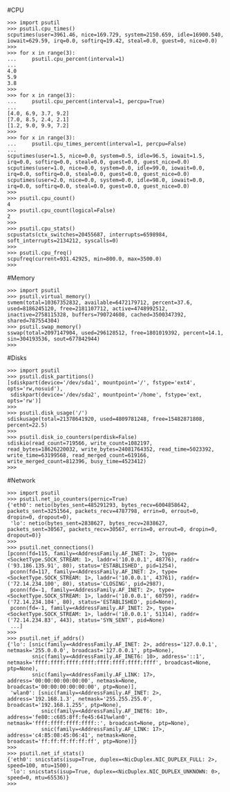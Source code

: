 #CPU

	>>> import psutil
	>>> psutil.cpu_times()
	scputimes(user=3961.46, nice=169.729, system=2150.659, idle=16900.540, iowait=629.59, irq=0.0, softirq=19.42, steal=0.0, guest=0, nice=0.0)
	>>>
	>>> for x in range(3):
	...     psutil.cpu_percent(interval=1)
	...
	4.0
	5.9
	3.8
	>>>
	>>> for x in range(3):
	...     psutil.cpu_percent(interval=1, percpu=True)
	...
	[4.0, 6.9, 3.7, 9.2]
	[7.0, 8.5, 2.4, 2.1]
	[1.2, 9.0, 9.9, 7.2]
	>>>
	>>> for x in range(3):
	...     psutil.cpu_times_percent(interval=1, percpu=False)
	...
	scputimes(user=1.5, nice=0.0, system=0.5, idle=96.5, iowait=1.5, irq=0.0, softirq=0.0, steal=0.0, guest=0.0, guest_nice=0.0)
	scputimes(user=1.0, nice=0.0, system=0.0, idle=99.0, iowait=0.0, irq=0.0, softirq=0.0, steal=0.0, guest=0.0, guest_nice=0.0)
	scputimes(user=2.0, nice=0.0, system=0.0, idle=98.0, iowait=0.0, irq=0.0, softirq=0.0, steal=0.0, guest=0.0, guest_nice=0.0)
	>>>
	>>> psutil.cpu_count()
	4
	>>> psutil.cpu_count(logical=False)
	2
	>>>
	>>> psutil.cpu_stats()
	scpustats(ctx_switches=20455687, interrupts=6598984, soft_interrupts=2134212, syscalls=0)
	>>>
	>>> psutil.cpu_freq()
	scpufreq(current=931.42925, min=800.0, max=3500.0)
	>>>
#Memory

	>>> import psutil
	>>> psutil.virtual_memory()
	svmem(total=10367352832, available=6472179712, percent=37.6, used=8186245120, free=2181107712, active=4748992512, inactive=2758115328, buffers=790724608, cached=3500347392, shared=787554304)
	>>> psutil.swap_memory()
	sswap(total=2097147904, used=296128512, free=1801019392, percent=14.1, sin=304193536, sout=677842944)
	>>>
#Disks

	>>> import psutil
	>>> psutil.disk_partitions()
	[sdiskpart(device='/dev/sda1', mountpoint='/', fstype='ext4', opts='rw,nosuid'),
	 sdiskpart(device='/dev/sda2', mountpoint='/home', fstype='ext, opts='rw')]
	>>>
	>>> psutil.disk_usage('/')
	sdiskusage(total=21378641920, used=4809781248, free=15482871808, percent=22.5)
	>>>
	>>> psutil.disk_io_counters(perdisk=False)
	sdiskio(read_count=719566, write_count=1082197, read_bytes=18626220032, write_bytes=24081764352, read_time=5023392, write_time=63199568, read_merged_count=619166, write_merged_count=812396, busy_time=4523412)
	>>>
#Network

	>>> import psutil
	>>> psutil.net_io_counters(pernic=True)
	{'eth0': netio(bytes_sent=485291293, bytes_recv=6004858642, packets_sent=3251564, packets_recv=4787798, errin=0, errout=0, dropin=0, dropout=0),
	 'lo': netio(bytes_sent=2838627, bytes_recv=2838627, packets_sent=30567, packets_recv=30567, errin=0, errout=0, dropin=0, dropout=0)}
	>>>
	>>> psutil.net_connections()
	[pconn(fd=115, family=<AddressFamily.AF_INET: 2>, type=<SocketType.SOCK_STREAM: 1>, laddr=('10.0.0.1', 48776), raddr=('93.186.135.91', 80), status='ESTABLISHED', pid=1254),
	 pconn(fd=117, family=<AddressFamily.AF_INET: 2>, type=<SocketType.SOCK_STREAM: 1>, laddr=('10.0.0.1', 43761), raddr=('72.14.234.100', 80), status='CLOSING', pid=2987),
	 pconn(fd=-1, family=<AddressFamily.AF_INET: 2>, type=<SocketType.SOCK_STREAM: 1>, laddr=('10.0.0.1', 60759), raddr=('72.14.234.104', 80), status='ESTABLISHED', pid=None),
	 pconn(fd=-1, family=<AddressFamily.AF_INET: 2>, type=<SocketType.SOCK_STREAM: 1>, laddr=('10.0.0.1', 51314), raddr=('72.14.234.83', 443), status='SYN_SENT', pid=None)
	 ...]
	>>>
	>>> psutil.net_if_addrs()
	{'lo': [snic(family=<AddressFamily.AF_INET: 2>, address='127.0.0.1', netmask='255.0.0.0', broadcast='127.0.0.1', ptp=None),
	        snic(family=<AddressFamily.AF_INET6: 10>, address='::1', netmask='ffff:ffff:ffff:ffff:ffff:ffff:ffff:ffff', broadcast=None, ptp=None),
	        snic(family=<AddressFamily.AF_LINK: 17>, address='00:00:00:00:00:00', netmask=None, broadcast='00:00:00:00:00:00', ptp=None)],
	 'wlan0': [snic(family=<AddressFamily.AF_INET: 2>, address='192.168.1.3', netmask='255.255.255.0', broadcast='192.168.1.255', ptp=None),
	           snic(family=<AddressFamily.AF_INET6: 10>, address='fe80::c685:8ff:fe45:641%wlan0', netmask='ffff:ffff:ffff:ffff::', broadcast=None, ptp=None),
	           snic(family=<AddressFamily.AF_LINK: 17>, address='c4:85:08:45:06:41', netmask=None, broadcast='ff:ff:ff:ff:ff:ff', ptp=None)]}
	>>>
	>>> psutil.net_if_stats()
	{'eth0': snicstats(isup=True, duplex=<NicDuplex.NIC_DUPLEX_FULL: 2>, speed=100, mtu=1500),
	 'lo': snicstats(isup=True, duplex=<NicDuplex.NIC_DUPLEX_UNKNOWN: 0>, speed=0, mtu=65536)}
	>>>
